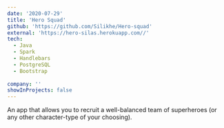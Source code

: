 ```yaml
---
date: '2020-07-29'
title: 'Hero Squad'
github: 'https://github.com/Silikhe/Hero-squad'
external: 'https://hero-silas.herokuapp.com//'
tech:
  - Java
  - Spark
  - Handlebars
  - PostgreSQL
  - Bootstrap
  
company: ''
showInProjects: false
---
```


An app that allows you to recruit a well-balanced team of superheroes (or any other character-type of your choosing).